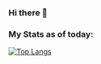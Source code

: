 ### Hi there 👋

<!--
**Robomez/Robomez** is a ✨ _special_ ✨ repository because its `README.md` (this file) appears on your GitHub profile.

Here are some ideas to get you started:

- 🔭 I’m currently working on ...
- 🌱 I’m currently learning ...
- 👯 I’m looking to collaborate on ...
- 🤔 I’m looking for help with ...
- 💬 Ask me about ...
- 📫 How to reach me: ...
- 😄 Pronouns: ...
- ⚡ Fun fact: ...
-->

### My Stats as of today:
[![Top Langs](https://github-readme-stats.vercel.app/api/top-langs/?username=Robomez&hide=javascript&theme=transparent&layout=compact)](https://github.com/anuraghazra/github-readme-stats)
